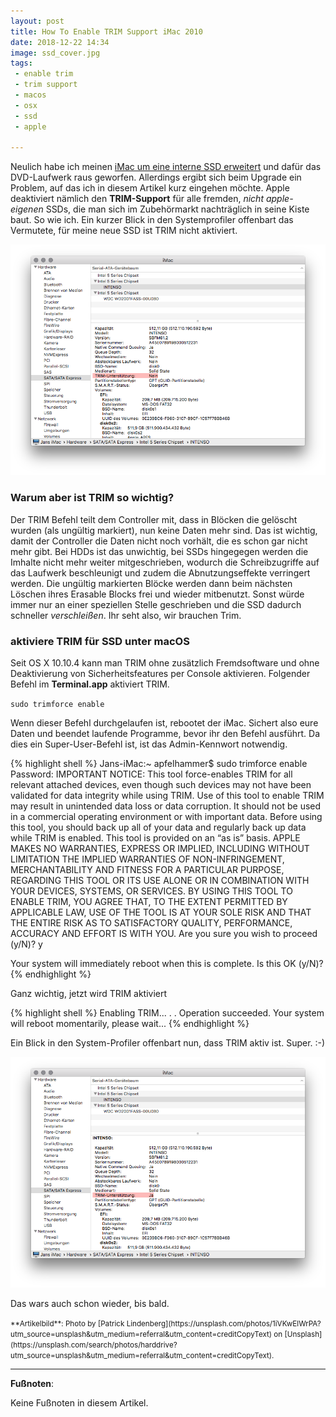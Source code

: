 ```yaml
---
layout: post
title: How To Enable TRIM Support iMac 2010
date: 2018-12-22 14:34
image: ssd_cover.jpg
tags:
 - enable trim
 - trim support
 - macos
 - osx
 - ssd
 - apple

---
```


Neulich habe ich meinen [iMac um eine interne SSD erweitert](/2018/12/22/Time-to-upgrade-the-iMac/) und dafür das DVD-Laufwerk raus geworfen. Allerdings ergibt sich beim Upgrade ein Problem, auf das ich in diesem Artikel kurz eingehen möchte. Apple deaktiviert nämlich den **TRIM-Support** für alle fremden, *nicht apple-eigenen* SSDs, die man sich im Zubehörmarkt nachträglich in seine Kiste baut. So wie ich. Ein kurzer Blick in den Systemprofiler offenbart das Vermutete, für meine neue SSD ist TRIM nicht aktiviert. <!--more-->

![](/assets/2018/12/imac/trim1.png)

### Warum aber ist TRIM so wichtig?
Der TRIM Befehl teilt dem Controller mit, dass in Blöcken die gelöscht wurden (als ungültig markiert), nun keine Daten mehr sind. Das ist wichtig, damit der Controller die Daten nicht noch vorhält, die es schon gar nicht mehr gibt. Bei HDDs ist das unwichtig, bei SSDs hingegegen werden die Imhalte nicht mehr weiter mitgeschrieben, wodurch die Schreibzugriffe auf das Laufwerk beschleunigt und zudem die Abnutzungseffekte verringert werden. Die ungültig markierten Blöcke werden dann beim nächsten Löschen ihres Erasable Blocks frei und wieder mitbenutzt. Sonst würde immer nur an einer speziellen Stelle geschrieben und die SSD dadurch schneller *verschleißen*. Ihr seht also, wir brauchen Trim.

### aktiviere TRIM für SSD unter macOS

Seit OS X 10.10.4 kann man TRIM ohne zusätzlich Fremdsoftware und ohne Deaktivierung von Sicherheitsfeatures per Console aktivieren. Folgender Befehl im **Terminal.app** aktiviert TRIM.

<code>sudo trimforce enable</code>

Wenn dieser Befehl durchgelaufen ist, rebootet der iMac. Sichert also eure Daten und beendet laufende Programme, bevor ihr den Befehl ausführt. Da dies ein Super-User-Befehl ist, ist das Admin-Kennwort notwendig.

{% highlight shell %}
Jans-iMac:~ apfelhammer$ sudo trimforce enable
Password:
IMPORTANT NOTICE:  This tool force-enables TRIM for all relevant attached
devices, even though such devices may not have been validated for data
integrity while using TRIM.  Use of this tool to enable TRIM may result in
unintended data loss or data corruption.  It should not be used in a commercial
operating environment or with important data. Before using this tool, you
should back up all of your data and regularly back up data while TRIM is
enabled.  This tool is provided on an “as is” basis. APPLE MAKES NO WARRANTIES,
EXPRESS OR IMPLIED, INCLUDING WITHOUT LIMITATION THE IMPLIED WARRANTIES OF
NON-INFRINGEMENT, MERCHANTABILITY AND FITNESS FOR A PARTICULAR PURPOSE,
REGARDING THIS TOOL OR ITS USE ALONE OR IN COMBINATION WITH YOUR DEVICES,
SYSTEMS, OR SERVICES. BY USING THIS TOOL TO ENABLE TRIM, YOU AGREE THAT, TO THE
EXTENT PERMITTED BY APPLICABLE LAW, USE OF THE TOOL IS AT YOUR SOLE RISK AND
THAT THE ENTIRE RISK AS TO SATISFACTORY QUALITY, PERFORMANCE, ACCURACY AND
EFFORT IS WITH YOU.
Are you sure you wish to proceed (y/N)? y

Your system will immediately reboot when this is complete.
Is this OK (y/N)?
{% endhighlight %}

Ganz wichtig, jetzt wird TRIM aktiviert

{% highlight shell %}
Enabling TRIM...
.
.
Operation succeeded. Your system will reboot momentarily, please wait...
{% endhighlight %}

Ein Blick in den System-Profiler offenbart nun, dass TRIM aktiv ist. Super. :-)

![](/assets/2018/12/imac/trim2.png)

Das wars auch schon wieder, bis bald.

<small>
**Artikelbild**: Photo by [Patrick Lindenberg](https://unsplash.com/photos/1iVKwElWrPA?utm_source=unsplash&utm_medium=referral&utm_content=creditCopyText) on [Unsplash](https://unsplash.com/search/photos/harddrive?utm_source=unsplash&utm_medium=referral&utm_content=creditCopyText).
</small>

---

**Fußnoten**:

Keine Fußnoten in diesem Artikel.

